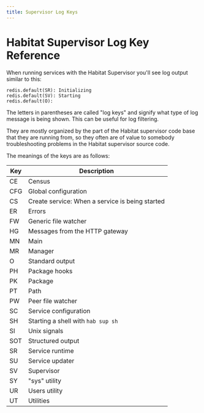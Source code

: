 ```yaml
---
title: Supervisor Log Keys
---
```


# Habitat Supervisor Log Key Reference

When running services with the Habitat Supervisor you'll see log output similar
to this:

~~~
redis.default(SR): Initializing
redis.default(SV): Starting
redis.default(O):
~~~

The letters in parentheses are called "log keys" and signify what type of log
message is being shown. This can be useful for log filtering.

They are mostly organized by the part of the Habitat supervisor code base that
they are running from, so they often are of value to somebody troubleshooting
problems in the Habitat supervisor source code.

The meanings of the keys are as follows:

| Key | Description |
|-----|-------------|
| CE | Census |
| CFG | Global configuration |
| CS | Create service: When a service is being started |
| ER | Errors |
| FW | Generic file watcher |
| HG | Messages from the HTTP gateway |
| MN | Main |
| MR | Manager |
| O | Standard output |
| PH | Package hooks |
| PK | Package |
| PT | Path |
| PW | Peer file watcher |
| SC | Service configuration |
| SH | Starting a shell with `hab sup sh` |
| SI | Unix signals |
| SOT | Structured output |
| SR | Service runtime |
| SU | Service updater |
| SV | Supervisor |
| SY | "sys" utility |
| UR | Users utility |
| UT | Utilities |
